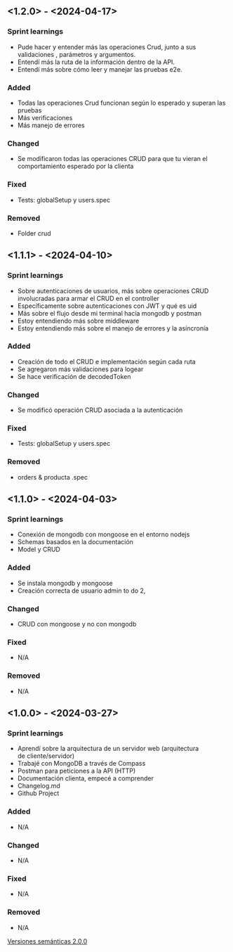 ## <1.2.0> - <2024-04-17>

### Sprint learnings

- Pude hacer y entender más las operaciones Crud, junto a sus validaciones , parámetros y argumentos. 
- Entendí más la ruta de la información dentro de la API.
- Entendí más sobre cómo leer y manejar las pruebas e2e.

### Added

- Todas las operaciones Crud funcionan según lo esperado y superan las pruebas
- Más verificaciones
- Más manejo de errores

### Changed

- Se modificaron todas las operaciones CRUD para que tu vieran el comportamiento esperado por la clienta

### Fixed

- Tests: globalSetup y users.spec

### Removed

- Folder crud

## <1.1.1> - <2024-04-10>

### Sprint learnings

- Sobre autenticaciones de usuarios, más sobre operaciones CRUD involucradas para armar el CRUD en el controller
- Específicamente sobre autenticaciones con JWT y qué es uid
- Más sobre el flujo desde mi terminal hacia mongodb y postman
- Estoy entendiendo más sobre middleware
- Estoy entendiendo más sobre el manejo de errores y la asíncronía

### Added

- Creación de todo el CRUD e implementación según cada ruta
- Se agregaron más validaciones para logear
- Se hace verificación de decodedToken

### Changed

- Se modificó operación CRUD asociada a la autenticación

### Fixed

- Tests: globalSetup y users.spec

### Removed

- orders & producta .spec

## <1.1.0> - <2024-04-03>

### Sprint learnings

- Conexión de mongodb con mongoose en el entorno nodejs
- Schemas basados en la documentación
- Model y CRUD 

### Added

- Se instala mongodb y mongoose
- Creación correcta de usuario admin to do 2,

### Changed

- CRUD con mongoose y no con mongodb

### Fixed

- N/A

### Removed

- N/A

## <1.0.0> - <2024-03-27>

### Sprint learnings
- Aprendí sobre la arquitectura de un servidor web (arquitectura de cliente/servidor)
- Trabajé con MongoDB a través de Compass
- Postman para peticiones a la API (HTTP)
- Documentación clienta, empecé a comprender
- Changelog.md
- Github Project

### Added

- N/A

### Changed

- N/A

### Fixed

- N/A

### Removed

- N/A



<!-- // git log --all --since='7 days ago' --oneline --format="* %h %s (%an) %as" -->

<!-- Dado un número de versión MAYOR.MENOR.PARCHES, incrementa lo siguiente:

MAYOR versión cuando realizas cambios incompatibles en la API

MENOR versión cuando agregas funcionalidad de manera compatible hacia atrás

PARCHES versión cuando realizas correcciones de errores compatibles hacia atrás -->

[Versiones semánticas 2.0.0](https://semver.org/)